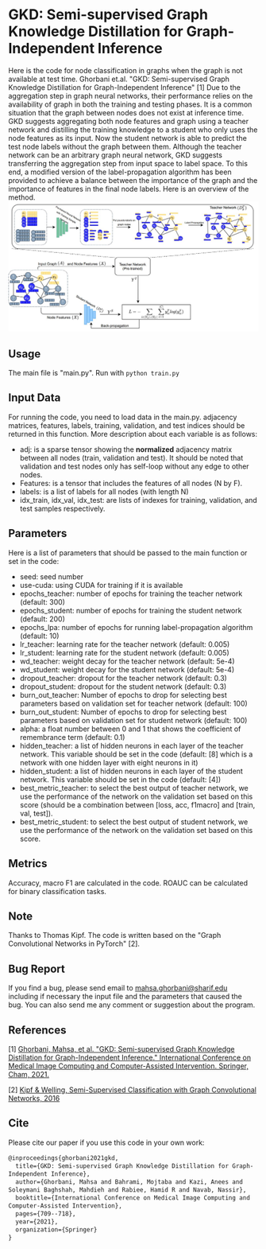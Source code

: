 GKD: Semi-supervised Graph Knowledge Distillation for Graph-Independent Inference
====

Here is the code for node classification in graphs when the graph is not available at test time.
Ghorbani et.al. "GKD: Semi-supervised Graph Knowledge Distillation for Graph-Independent Inference" [1]
Due to the aggregation step in graph neural networks, their performance relies on the availability of graph in both the training and testing phases. It is a common situation that the graph between nodes does not exist at inference time. GKD suggests aggregating both node features and graph using a teacher network and distilling the training knowledge to a student who only uses the node features as its input. Now the student network is able to predict the test node labels without the graph between them. Although the teacher network can be an arbitrary graph neural network, GKD suggests transferring the aggregation step from input space to label space. To this end, a modified version of the label-propagation algorithm has been provided to achieve a balance between the importance of the graph and the importance of features in the final node labels. Here is an overview of the method.
![GKD overview](https://github.com/mahsa91/GKD/blob/main/GKD.JPG?raw=true)





Usage 
------------
The main file is "main.py". Run with ```python train.py```


Input Data
------------
For running the code, you need to load data in the main.py. adjacency matrices, features, labels, training, validation, and test indices should be returned in this function. More description about each variable is as follows:
- adj: is a sparse tensor showing the **normalized** adjacency matrix between all nodes (train, validation and test). It should be noted that validation and test nodes only has self-loop without any edge to other nodes.
- Features: is a tensor that includes the features of all nodes (N by F).
- labels: is a list of labels for all nodes (with length N)
- idx_train, idx_val, idx_test: are lists of indexes for training, validation, and test samples respectively.

Parameters
------------
Here is a list of parameters that should be passed to the main function or set in the code:
- seed: seed number
- use-cuda: using CUDA for training if it is available
- epochs_teacher: number of epochs for training the teacher network (default: 300)
- epochs_student: number of epochs for training the student network (default: 200)
- epochs_lpa: number of epochs for running label-propagation algorithm (default: 10)
- lr_teacher: learning rate for the teacher network (default: 0.005)
- lr_student: learning rate for the student network (default: 0.005)
- wd_teacher: weight decay for the teacher network (default: 5e-4)
- wd_student: weight decay for the student network (default: 5e-4)
- dropout_teacher: dropout for the teacher network (default: 0.3)
- dropout_student: dropout for the student network (default: 0.3)
- burn_out_teacher: Number of epochs to drop for selecting best parameters based on validation set for teacher network (default: 100)
- burn_out_student: Number of epochs to drop for selecting best parameters based on validation set for student network (default: 100)
- alpha: a float number between 0 and 1 that shows the coefficient of remembrance term (default: 0.1)
- hidden_teacher: a list of hidden neurons in each layer of the teacher network. This variable should be set in the code (default: [8] which is a network with one hidden layer with eight neurons in it)
- hidden_student: a list of hidden neurons in each layer of the student network. This variable should be set in the code (default: [4])
- best_metric_teacher: to select the best output of teacher network, we use the performance of the network on the validation set based on this score (should be a combination between [loss, acc, f1macro] and [train, val, test]).
- best_metric_student: to select the best output of student network, we use the performance of the network on the validation set based on this score.

Metrics
------------
Accuracy, macro F1 are calculated in the code. ROAUC can be calculated for binary classification tasks.

Note
------------
Thanks to Thomas Kipf. The code is written based on the "Graph Convolutional Networks in PyTorch" [2].

Bug Report
------------
If you find a bug, please send email to mahsa.ghorbani@sharif.edu including if necessary the input file and the parameters that caused the bug.
You can also send me any comment or suggestion about the program.

References
------------
[1] [Ghorbani, Mahsa, et al. "GKD: Semi-supervised Graph Knowledge Distillation for Graph-Independent Inference." International Conference on Medical Image Computing and Computer-Assisted Intervention. Springer, Cham, 2021.](https://arxiv.org/pdf/2104.03597)

[2] [Kipf & Welling, Semi-Supervised Classification with Graph Convolutional Networks, 2016](https://arxiv.org/abs/1609.02907)

Cite
------------
Please cite our paper if you use this code in your own work:

```
@inproceedings{ghorbani2021gkd,
  title={GKD: Semi-supervised Graph Knowledge Distillation for Graph-Independent Inference},
  author={Ghorbani, Mahsa and Bahrami, Mojtaba and Kazi, Anees and Soleymani Baghshah, Mahdieh and Rabiee, Hamid R and Navab, Nassir},
  booktitle={International Conference on Medical Image Computing and Computer-Assisted Intervention},
  pages={709--718},
  year={2021},
  organization={Springer}
}
```
